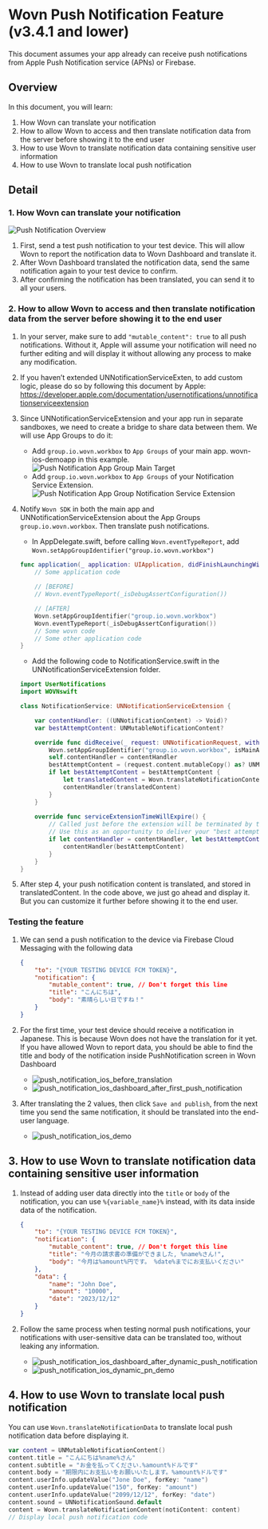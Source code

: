 # Wovn Push Notification Feature (v3.4.1 and lower)

This document assumes your app already can receive push notifications from Apple Push Notification service (APNs) or Firebase.

## Overview

In this document, you will learn:

1. How Wovn can translate your notification
2. How to allow Wovn to access and then translate notification data from the server before showing it to the end user
3. How to use Wovn to translate notification data containing sensitive user information
4. How to use Wovn to translate local push notification

## Detail

### 1. How Wovn can translate your notification

![Push Notification Overview](./assets/push_notification_overview.png)

1. First, send a test push notification to your test device. This will allow Wovn to report the notification data to Wovn Dashboard and translate it.
2. After Wovn Dashboard translated the notification data, send the same notification again to your test device to confirm.
3. After confirming the notification has been translated, you can send it to all your users.

### 2. How to allow Wovn to access and then translate notification data from the server before showing it to the end user

1. In your server, make sure to add `"mutable_content": true` to all push notifications. Without it, Apple will assume your notification will need no further editing and will display it without allowing any process to make any modification.
2. If you haven’t extended UNNotificationServiceExten, to add custom logic, please do so by following this document by Apple: https://developer.apple.com/documentation/usernotifications/unnotificationserviceextension
3. Since UNNotificationServiceExtension and your app run in separate sandboxes, we need to create a bridge to share data between them. We will use App Groups to do it:
    - Add `group.io.wovn.workbox` to `App Groups` of your main app. wovn-ios-demoapp in this example. ![Push Notification App Group Main Target](./assets/push_notification_app_group_main_target.png)
    - Add `group.io.wovn.workbox` to `App Groups` of your Notification Service Extension. ![Push Notification App Group Notification Service Extension](./assets/push_notification_app_group_pn_target.png)
4. Notify `Wovn SDK` in both the main app and UNNotificationServiceExtension about the App Groups `group.io.wovn.workbox`. Then translate push notifications.
    - In AppDelegate.swift, before calling `Wovn.eventTypeReport`, add `Wovn.setAppGroupIdentifier("group.io.wovn.workbox")`

    ```swift
    func application(_ application: UIApplication, didFinishLaunchingWithOptions launchOptions: [UIApplication.LaunchOptionsKey: Any]?) -> Bool {
        // Some application code
        
        // [BEFORE]
        // Wovn.eventTypeReport(_isDebugAssertConfiguration())

        // [AFTER]
        Wovn.setAppGroupIdentifier("group.io.wovn.workbox")
        Wovn.eventTypeReport(_isDebugAssertConfiguration())
        // Some wovn code
        // Some other application code
    }
    ```

    - Add the following code to NotificationService.swift in the UNNotificationServiceExtension folder.

    ```swift
    import UserNotifications
    import WOVNswift

    class NotificationService: UNNotificationServiceExtension {

        var contentHandler: ((UNNotificationContent) -> Void)?
        var bestAttemptContent: UNMutableNotificationContent?

        override func didReceive(_ request: UNNotificationRequest, withContentHandler contentHandler: @escaping (UNNotificationContent) -> Void) {
            Wovn.setAppGroupIdentifier("group.io.wovn.workbox", isMainApp: false)
            self.contentHandler = contentHandler
            bestAttemptContent = (request.content.mutableCopy() as? UNMutableNotificationContent)
            if let bestAttemptContent = bestAttemptContent {
                let translatedContent = Wovn.translateNotificationContent(notiContent: bestAttemptContent)
                contentHandler(translatedContent)
            }
        }
        
        override func serviceExtensionTimeWillExpire() {
            // Called just before the extension will be terminated by the system.
            // Use this as an opportunity to deliver your "best attempt" at modified content, otherwise the original push payload will be used.
            if let contentHandler = contentHandler, let bestAttemptContent = bestAttemptContent {
                contentHandler(bestAttemptContent)
            }
        }
    }

    ```

5. After step 4, your push notification content is translated, and stored in translatedContent. In the code above, we just go ahead and display it. But you can customize it further before showing it to the end user.

### Testing the feature

1. We can send a push notification to the device via Firebase Cloud Messaging with the following data

    ```json
    {
        "to": "{YOUR TESTING DEVICE FCM TOKEN}",
        "notification": {
            "mutable_content": true, // Don't forget this line
            "title": "こんにちは",
            "body": "素晴らしい日ですね！"
        }
    }
    ```

2. For the first time, your test device should receive a notification in Japanese. This is because Wovn does not have the translation for it yet. If you have allowed Wovn to report data, you should be able to find the title and body of the notification inside PushNotification screen in Wovn Dashboard
    - ![push_notification_ios_before_translation](./assets/push_notification_ios_before_translation.png)
    - ![push_notification_ios_dashboard_after_first_push_notification](./assets/push_notification_ios_dashboard_after_first_push_notification.png)
3. After translating the 2 values, then click `Save and publish`, from the next time you send the same notification, it should be translated into the end-user language.
    - ![push_notification_ios_demo](./assets/push_notification_ios_demo.gif)

## 3. How to use Wovn to translate notification data containing sensitive user information

1. Instead of adding user data directly into the `title` or `body` of the notification, you can use `%{variable_name}%` instead, with its data inside data of the notification.

    ```json
    {   
        "to": "{YOUR TESTING DEVICE FCM TOKEN}",
        "notification": {
            "mutable_content": true, // Don't forget this line
            "title": "今月の請求書の準備ができました, %name%さん!",
            "body": "今月は%amount%円です。 %date%までにお支払いください"
        },
        "data": {
            "name": "John Doe",
            "amount": "10000",
            "date": "2023/12/12"
        }  
    }
    ```

2. Follow the same process when testing normal push notifications, your notifications with user-sensitive data can be translated too, without leaking any information.
    - ![push_notification_ios_dashboard_after_dynamic_push_notification](./assets/push_notification_ios_dashboard_after_dynamic_push_notification.png)
    - ![push_notification_ios_dynamic_pn_demo](./assets/push_notification_ios_dynamic_pn_demo.gif)

## 4. How to use Wovn to translate local push notification

You can use `Wovn.translateNotificationData` to translate local push notification data before displaying it. 

```swift
var content = UNMutableNotificationContent()
content.title = "こんにちは%name%さん"
content.subtitle = "お金を払ってください.%amount%ドルです"
content.body = "期限内にお支払いをお願いいたします。%amount%ドルです"
content.userInfo.updateValue("Jone Doe", forKey: "name")
content.userInfo.updateValue("150", forKey: "amount")
content.userInfo.updateValue("2099/12/12", forKey: "date")
content.sound = UNNotificationSound.default
content = Wovn.translateNotificationContent(notiContent: content)
// Display local push notification code
```
